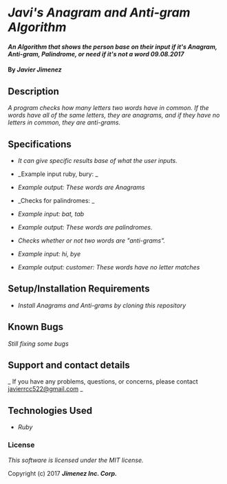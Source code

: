 # _Javi's Anagram and Anti-gram Algorithm_

#### _An Algorithm that shows the person base on their input if it's Anagram, Anti-gram, Palindrome, or need if it's not a word 09.08.2017_

#### By _**Javier Jimenez**_

## Description

_A program checks how many letters two words have in common. If the words have all of the same letters, they are anagrams, and if they have no letters in common, they are anti-grams._

## Specifications
* _It can give specific results base of what the user inputs._
* _Example input ruby, bury: _
* _Example output: These words are Anagrams_

* _Checks for palindromes: _

* _Example input: bat, tab_
* _Example output: These words are palindromes._

* _Checks whether or not two words are "anti-grams"._
* _Example input: hi, bye_

* _Example output: customer: These words have no letter matches_


## Setup/Installation Requirements

* _Install Anagrams and Anti-grams by cloning this repository_


## Known Bugs

_Still fixing some bugs_

## Support and contact details

_ If you have any problems, questions, or concerns, please contact javierrcc522@gmail.com _

## Technologies Used

* _Ruby_


### License

*This software is licensed under the MIT license.*

Copyright (c) 2017 **_Jimenez Inc. Corp._**
